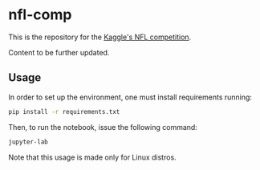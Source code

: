 # nfl-comp

This is the repository for the [Kaggle's NFL competition](https://www.kaggle.com/competitions/nfl-big-data-bowl-2023/overview).

Content to be further updated.

## Usage

In order to set up the environment, one must install requirements running:

```bash
pip install -r requirements.txt
```

Then, to run the notebook, issue the following command:

```bash
jupyter-lab
```

Note that this usage is made only for Linux distros.